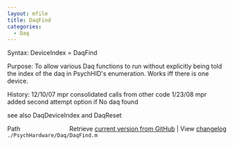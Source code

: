 ```yaml
---
layout: mfile
title: DaqFind
categories:
  - Daq
---
```


Syntax: DeviceIndex = DaqFind

Purpose: To allow various Daq functions to run without explicitly being told
         the index of the daq in PsychHID's enumeration.  Works iff there
         is one device.

History: 12/10/07   mpr   consolidated calls from other code
          1/23/08   mpr   added second attempt option if No daq found

see also DaqDeviceIndex and DaqReset


<div class="code_header" style="text-align:right;">
  <span style="float:left;">Path&nbsp;&nbsp;</span> <span class="counter">Retrieve <a href=
  "https://raw.github.com/Psychtoolbox-3/Psychtoolbox-3/beta/./PsychHardware/Daq/DaqFind.m">current version from GitHub</a> | View <a href=
  "https://github.com/Psychtoolbox-3/Psychtoolbox-3/commits/beta/./PsychHardware/Daq/DaqFind.m">changelog</a></span>
</div>
<div class="code">
  <code>./PsychHardware/Daq/DaqFind.m</code>
</div>
